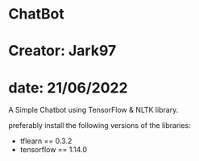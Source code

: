 # ChatBot
# Creator: Jark97 
# date: 21/06/2022

A Simple Chatbot using TensorFlow & NLTK library.

preferably install the following versions of the libraries:
- tflearn == 0.3.2
- tensorflow == 1.14.0


